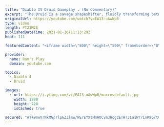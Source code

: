 ```yaml
---
title: "Diablo IV Druid Gameplay . (No Commentary)"
excerpt: "The Druid is a savage shapeshifter, fluidly transforming between the forms of a towering bear or a vicious werewolf to fight alongside the creatures of the wild."
originalUrl: https://youtube.com/watch?v=EA13-uAwWp8
type: video
length: PT21M2S
publishedDateTime: 2021-01-26T11:13:29Z
heat: 111

featuredContent: "<iframe width=\"800\" height=\"500\" frameborder=\"0\" src=\"https://www.youtube.com/embed/EA13-uAwWp8\" allow=\"accelerometer; autoplay; encrypted-media; gyroscope; picture-in-picture\" allowfullscreen></iframe>"

provider:
  name: Ram's Play
  domain: youtube.com

topics:
  - Diablo 4
  - Druid

images:
  - url: https://i.ytimg.com/vi/EA13-uAwWp8/maxresdefault.jpg
    width: 1280
    height: 720
    isCached: true

secured: "AT+9mwVrNkMGprlp6ZZlmw/WErEYXtMmH0Cvm3HcgcETHTJ1a1Wr7LnR96/tClvXPD0pz3z9HU3yZOfMhq2l06b0F2tPvLzVxUYgnN5SW9yzq9GnQQQ8z34nDicujhwI5Hz6X8Y3OPiZaZB43CT8sxBExmFrj6orO6V5nDKH9n6C0iTLMnRAURxBy7MTSk3bKaEHqAozHrmRZRTqQRWdGOY2h150Yg1VofKgbtXGN8qhalIzGpmFYM0YuUfE5lr4g75V6vRI5zxwTunCQ5g8plARzkPSKxt6f3FJaHpR02PRPjV8Xc0hAjxeVXSdX/YG6dK12iLLDZbMagGqFKS8da49t1VX//GmR2wDpP5pzHyyncLNw8G5UIaM8GI2mHdSOx8jjYIU0V5GlCLJRThK7vdm9IdnyOLjJ2vFqYc6k4UkZM3gKP6YmpBjDamnHV9b;wxY3/5kCooX9/aR4SGxdJg=="
---
```


